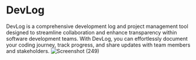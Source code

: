# DevLog
DevLog is a comprehensive development log and project management tool designed to streamline collaboration and enhance transparency within software development teams. With DevLog, you can effortlessly document your coding journey, track progress, and share updates with team members and stakeholders. 
![Screenshot (249)](https://github.com/srishtisaxenc/DevLog/assets/107842697/6a88ad93-1eb4-4068-a683-d27f55a4b94e)
